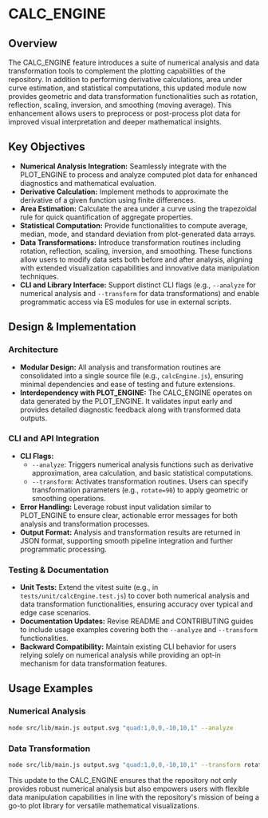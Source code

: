 # CALC_ENGINE

## Overview
The CALC_ENGINE feature introduces a suite of numerical analysis and data transformation tools to complement the plotting capabilities of the repository. In addition to performing derivative calculations, area under curve estimation, and statistical computations, this updated module now provides geometric and data transformation functionalities such as rotation, reflection, scaling, inversion, and smoothing (moving average). This enhancement allows users to preprocess or post-process plot data for improved visual interpretation and deeper mathematical insights.

## Key Objectives
- **Numerical Analysis Integration:** Seamlessly integrate with the PLOT_ENGINE to process and analyze computed plot data for enhanced diagnostics and mathematical evaluation.
- **Derivative Calculation:** Implement methods to approximate the derivative of a given function using finite differences.
- **Area Estimation:** Calculate the area under a curve using the trapezoidal rule for quick quantification of aggregate properties.
- **Statistical Computation:** Provide functionalities to compute average, median, mode, and standard deviation from plot-generated data arrays.
- **Data Transformations:** Introduce transformation routines including rotation, reflection, scaling, inversion, and smoothing. These functions allow users to modify data sets both before and after analysis, aligning with extended visualization capabilities and innovative data manipulation techniques.
- **CLI and Library Interface:** Support distinct CLI flags (e.g., `--analyze` for numerical analysis and `--transform` for data transformations) and enable programmatic access via ES modules for use in external scripts.

## Design & Implementation
### Architecture
- **Modular Design:** All analysis and transformation routines are consolidated into a single source file (e.g., `calcEngine.js`), ensuring minimal dependencies and ease of testing and future extensions.
- **Interdependency with PLOT_ENGINE:** The CALC_ENGINE operates on data generated by the PLOT_ENGINE. It validates input early and provides detailed diagnostic feedback along with transformed data outputs.

### CLI and API Integration
- **CLI Flags:**
  - `--analyze`: Triggers numerical analysis functions such as derivative approximation, area calculation, and basic statistical computations.
  - `--transform`: Activates transformation routines. Users can specify transformation parameters (e.g., `rotate=90`) to apply geometric or smoothing operations.
- **Error Handling:** Leverage robust input validation similar to PLOT_ENGINE to ensure clear, actionable error messages for both analysis and transformation processes.
- **Output Format:** Analysis and transformation results are returned in JSON format, supporting smooth pipeline integration and further programmatic processing.

### Testing & Documentation
- **Unit Tests:** Extend the vitest suite (e.g., in `tests/unit/calcEngine.test.js`) to cover both numerical analysis and data transformation functionalities, ensuring accuracy over typical and edge case scenarios.
- **Documentation Updates:** Revise README and CONTRIBUTING guides to include usage examples covering both the `--analyze` and `--transform` functionalities.
- **Backward Compatibility:** Maintain existing CLI behavior for users relying solely on numerical analysis while providing an opt-in mechanism for data transformation features.

## Usage Examples
### Numerical Analysis
```bash
node src/lib/main.js output.svg "quad:1,0,0,-10,10,1" --analyze
```
### Data Transformation
```bash
node src/lib/main.js output.svg "quad:1,0,0,-10,10,1" --transform rotate=90
```

This update to the CALC_ENGINE ensures that the repository not only provides robust numerical analysis but also empowers users with flexible data manipulation capabilities in line with the repository's mission of being a go-to plot library for versatile mathematical visualizations.